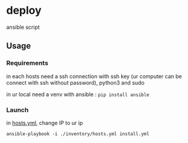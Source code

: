 # deploy

ansible script

## Usage

### Requirements

in each hosts need a ssh connection with ssh key (ur computer can be connect with ssh without password), python3 and sudo

in ur local need a venv with ansible : `pip install ansible`

### Launch

in [hosts.yml](./inventory/hosts.yml), change IP to ur ip

```
ansible-playbook -i ./inventory/hosts.yml install.yml
```